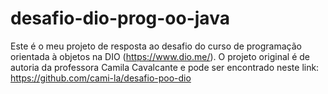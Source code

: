 # desafio-dio-prog-oo-java
Este é o meu projeto de resposta ao desafio do curso de programação orientada à objetos na DIO (https://www.dio.me/). O projeto original é de autoria da professora Camila Cavalcante e pode ser encontrado neste link: https://github.com/cami-la/desafio-poo-dio
